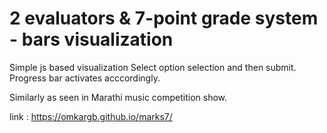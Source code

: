 
# 2 evaluators &amp; 7-point grade system - bars visualization

Simple js based visualization
Select option selection and then submit. Progress bar activates acccordingly.

Similarly as seen in Marathi music competition show.

link : https://omkargb.github.io/marks7/
